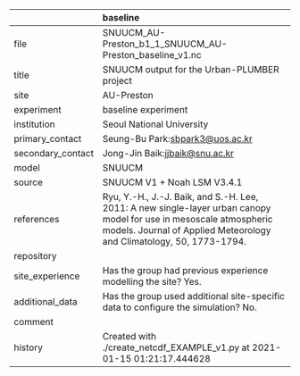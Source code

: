 |                   | baseline                                                                                                                                                                                   |
|:------------------|:-------------------------------------------------------------------------------------------------------------------------------------------------------------------------------------------|
| file              | SNUUCM_AU-Preston_b1_1_SNUUCM_AU-Preston_baseline_v1.nc                                                                                                                                    |
| title             | SNUUCM output for the Urban-PLUMBER project                                                                                                                                                |
| site              | AU-Preston                                                                                                                                                                                 |
| experiment        | baseline experiment                                                                                                                                                                        |
| institution       | Seoul National University                                                                                                                                                                  |
| primary_contact   | Seung-Bu Park:sbpark3@uos.ac.kr                                                                                                                                                            |
| secondary_contact | Jong-Jin Baik:jjbaik@snu.ac.kr                                                                                                                                                             |
| model             | SNUUCM                                                                                                                                                                                     |
| source            | SNUUCM V1 + Noah LSM V3.4.1                                                                                                                                                                |
| references        | Ryu, Y.-H., J.-J. Baik, and S.-H. Lee, 2011: A new single-layer urban canopy model for use in mesoscale atmospheric models. Journal of Applied Meteorology and Climatology, 50, 1773-1794. |
| repository        |                                                                                                                                                                                            |
| site_experience   | Has the group had previous experience modelling the site? Yes.                                                                                                                             |
| additional_data   | Has the group used additional site-specific data to configure the simulation? No.                                                                                                          |
| comment           |                                                                                                                                                                                            |
| history           | Created with ./create_netcdf_EXAMPLE_v1.py at 2021-01-15 01:21:17.444628                                                                                                                   |
